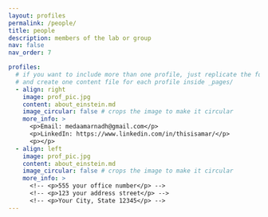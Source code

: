 ```yaml
---
layout: profiles
permalink: /people/
title: people
description: members of the lab or group
nav: false
nav_order: 7

profiles:
  # if you want to include more than one profile, just replicate the following block
  # and create one content file for each profile inside _pages/
  - align: right
    image: prof_pic.jpg
    content: about_einstein.md
    image_circular: false # crops the image to make it circular
    more_info: >
      <p>Email: medaamarnadh@gmail.com</p>
      <p>LinkedIn: https://www.linkedin.com/in/thisisamar/</p>
      <p></p>
  - align: left
    image: prof_pic.jpg
    content: about_einstein.md
    image_circular: false # crops the image to make it circular
    more_info: >
      <!-- <p>555 your office number</p> -->
      <!-- <p>123 your address street</p> -->
      <!-- <p>Your City, State 12345</p> -->
---
```

